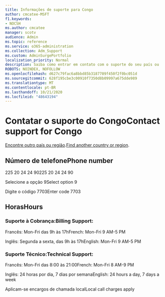 ```yaml
---
title: Informações de suporte para Congo
author: cmcatee-MSFT
f1.keywords:
- NOCSH
ms.author: cmcatee
manager: scotv
audience: Admin
ms.topic: reference
ms.service: o365-administration
ms.collection: Adm_Support
ms.custom: AdminSurgePortfolio
localization_priority: Normal
description: Saiba como entrar em contato com o suporte do seu país ou região.
ROBOTS: NOINDEX, NOFOLLOW
ms.openlocfilehash: d627c79fac6a8bbd85b3187709f450f2f0bc051d
ms.sourcegitcommit: 628f195cbe3c00910f7350d8b09997a675dde989
ms.translationtype: MT
ms.contentlocale: pt-BR
ms.lasthandoff: 10/21/2020
ms.locfileid: "48643194"
---
```

# <a name="contact-support-for-congo"></a><span data-ttu-id="cd01f-103">Contatar o suporte do Congo</span><span class="sxs-lookup"><span data-stu-id="cd01f-103">Contact support for Congo</span></span>

<span data-ttu-id="cd01f-104">[Encontre outro país ou região](../contact-support-for-business-products.md).</span><span class="sxs-lookup"><span data-stu-id="cd01f-104">[Find another country or region](../contact-support-for-business-products.md).</span></span>

## <a name="phone-number"></a><span data-ttu-id="cd01f-105">Número de telefone</span><span class="sxs-lookup"><span data-stu-id="cd01f-105">Phone number</span></span>
<span data-ttu-id="cd01f-106">225 20 24 24 90</span><span class="sxs-lookup"><span data-stu-id="cd01f-106">225 20 24 24 90</span></span>

<span data-ttu-id="cd01f-107">Selecione a opção 9</span><span class="sxs-lookup"><span data-stu-id="cd01f-107">Select option 9</span></span>

<span data-ttu-id="cd01f-108">Digite o código 7703</span><span class="sxs-lookup"><span data-stu-id="cd01f-108">Enter code 7703</span></span>

## <a name="hours"></a><span data-ttu-id="cd01f-109">Horas</span><span class="sxs-lookup"><span data-stu-id="cd01f-109">Hours</span></span>
### <a name="billing-support"></a><span data-ttu-id="cd01f-110">Suporte à Cobrança:</span><span class="sxs-lookup"><span data-stu-id="cd01f-110">Billing Support:</span></span>

<span data-ttu-id="cd01f-111">Francês: Mon-Fri das 9h às 17h</span><span class="sxs-lookup"><span data-stu-id="cd01f-111">French: Mon-Fri 9 AM-5 PM</span></span>

<span data-ttu-id="cd01f-112">Inglês: Segunda a sexta, das 9h às 17h</span><span class="sxs-lookup"><span data-stu-id="cd01f-112">English: Mon-Fri 9 AM-5 PM</span></span>

### <a name="technical-support"></a><span data-ttu-id="cd01f-113">Suporte Técnico:</span><span class="sxs-lookup"><span data-stu-id="cd01f-113">Technical Support:</span></span>

<span data-ttu-id="cd01f-114">Francês: Mon-Fri das 8:00 às 21:00</span><span class="sxs-lookup"><span data-stu-id="cd01f-114">French: Mon-Fri 8 AM-9 PM</span></span>

<span data-ttu-id="cd01f-115">Inglês: 24 horas por dia, 7 dias por semana</span><span class="sxs-lookup"><span data-stu-id="cd01f-115">English: 24 hours a day, 7 days a week</span></span>

<span data-ttu-id="cd01f-116">Aplicam-se encargos de chamada local</span><span class="sxs-lookup"><span data-stu-id="cd01f-116">Local call charges apply</span></span>
